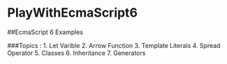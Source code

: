 # PlayWithEcmaScript6

##EcmaScript 6 Examples

###Topics : 
	1. Let Varible
	2. Arrow Function
	3. Template Literals
	4. Spread Operator
	5. Classes
	6. Inheritance
	7. Generators	
